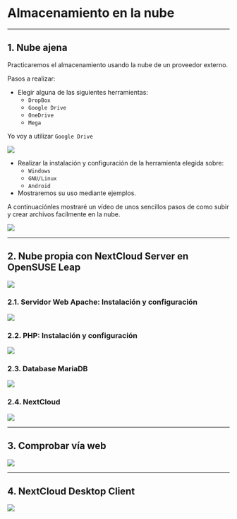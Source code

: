
# Almacenamiento en la nube

---

## 1. Nube ajena

Practicaremos el almacenamiento usando la nube de un proveedor externo.

Pasos a realizar:
* Elegir alguna de las siguientes herramientas:
  * `DropBox`
  * `Google Drive`
  * `OneDrive`
  * `Mega`

Yo voy a utilizar `Google Drive`

![](./images/.png)

* Realizar la instalación y configuración de la herramienta elegida sobre:
  * `Windows`
  * `GNU/Linux`
  * `Android`
* Mostraremos su uso mediante ejemplos.

A continuaciónles mostraré un vídeo de unos sencillos pasos de como subir y crear archivos facilmente en la nube.

![](./images/.png)

---

## 2. Nube propia con NextCloud Server en OpenSUSE Leap



![](./images/.png)

### 2.1. Servidor Web Apache: Instalación y configuración



![](./images/.png)

### 2.2. PHP: Instalación y configuración



![](./images/.png)

### 2.3. Database MariaDB



![](./images/.png)

### 2.4. NextCloud



![](./images/.png)

---

## 3. Comprobar vía web



![](./images/.png)

---

## 4. NextCloud Desktop Client



![](./images/.png)
